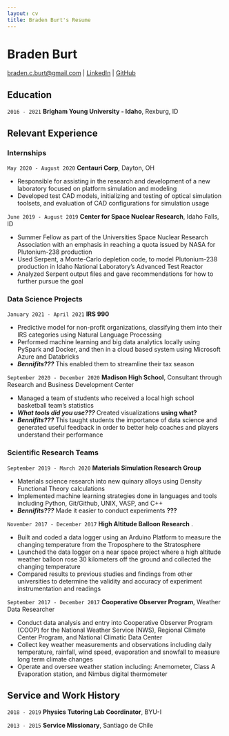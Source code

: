 ```yaml
---
layout: cv
title: Braden Burt's Resume
---
```


<!-- For some help on the wording see [this repository](https://github.com/BYUIDSS/resume_guide) -->

# Braden Burt
<!-- The second prophet of The Church of Jesus Christ of Latter-day Saints. -->

<div id="webaddress">
<a href="braden.c.burt@gmail.com">braden.c.burt@gmail.com</a>
<!-- | <a href="https://byuidatascience.github.io/development.html">Data Science Program</a> -->
| <a href="https://www.linkedin.com/in/bradenburt/">LinkedIn</a>
| <a href="https://github.com/bradenburt25">GitHub</a>
</div>

<!-- https://www.monique.tech/the-art-of-markdown -->

## Education

`2016 - 2021`
__Brigham Young University - Idaho__, Rexburg, ID


## Relevant Experience

### Internships

`May 2020 - August 2020`
__Centauri Corp__, Dayton, OH

- Responsible for assisting in the research and development of a new laboratory focused on platform simulation and modeling
- Developed test CAD models, initializing and testing of optical simulation toolsets, and evaluation of CAD configurations for simulation usage

`June 2019 - August 2019`
__Center for Space Nuclear Research__, Idaho Falls, ID

- Summer Fellow as part of the Universities Space Nuclear Research Association with an emphasis in reaching a quota issued by NASA for Plutonium-238 production
- Used Serpent, a Monte-Carlo depletion code, to model Plutonium-238 production in Idaho National Laboratory’s Advanced Test Reactor
- Analyzed Serpent output files and gave recommendations for how to further pursue the goal


### Data Science Projects

`January 2021 - April 2021`
__IRS 990__

- Predictive model for non-profit organizations, classifying them into their IRS categories using Natural Language Processing
- Performed machine learning and big data analytics locally using PySpark and Docker, and then in a cloud based system using Microsoft Azure and Databricks
- ***Bennifits???*** This enabled them to streamline their tax season

`September 2020 - December 2020`
__Madison High School__, Consultant through Research and Business Development Center

- Managed a team of students who received a local high school basketball team’s statistics
- ***What tools did you use???*** Created visualizations **using what?**
- ***Bennifits???*** This taught students the importance of data science and generated useful feedback in order to better help coaches and players understand their performance 


### Scientific Research Teams

`September 2019 - March 2020`
__Materials Simulation Research Group__

- Materials science research into new quinary alloys using Density Functional Theory calculations 
- Implemented machine learning strategies done in languages and tools including Python, Git/Github, UNIX, VASP, and C++
- ***Bennifits???*** Made it easier to conduct experiments **???**


`November 2017 - December 2017`
__High Altitude Balloon Research__ 
.
- Built and coded a data logger using an Arduino Platform to measure the changing temperature from the Troposphere to the Stratosphere
- Launched the data logger on a near space project where a high altitude weather balloon rose 30 kilometers off the ground and collected the changing temperature
- Compared results to previous studies and findings from other universities to determine the validity and accuracy of experiment instrumentation and readings


 `September 2017 - December 2017`
 __Cooperative Observer Program__, Weather Data Researcher

- Conduct data analysis and entry into Cooperative Observer Program (COOP) for the National Weather Service (NWS), Regional Climate Center Program, and National Climatic Data Center
- Collect key weather measurements and observations including daily temperature, rainfall, wind speed, evaporation and snowfall to measure long term climate changes  
- Operate and oversee weather station including: Anemometer, Class A Evaporation station, and Nimbus digital thermometer 


## Service and Work History

`2018 - 2019`
__Physics Tutoring Lab Coordinator__, BYU-I


`2013 - 2015`
__Service Missionary__, Santiago de Chile

<!-- ### Footer

Last updated: March 2021 -->


